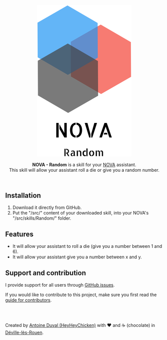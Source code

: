 <div align="center">
<a href="//nova-assistant.com" rel="nofollow">
<img src="https://github.com/HeyHeyChicken/NOVA-Random/blob/master/resources/nova-logo.svg" alt="NOVA" width="300">
</a>

**NOVA - Random** is a skill for your [NOVA](//github.com/HeyHeyChicken/NOVA) assistant.<br>
This skill will allow your assistant roll a die or give you a random number.
</div>

<br>

## Installation

1) Download it directly from GitHub.
2) Put the "/src/" content of your downloaded skill, into your NOVA's "/src/skills/Random/" folder.

## Features

- It will allow your assistant to roll a die (give you a number between 1 and 6).
- It will allow your assistant give you a number between x and y.

## Support and contribution

I provide support for all users through [GitHub issues](//github.com/HeyHeyChicken/NOVA-Random/issues).

If you would like to contribute to this project, make sure you first read the [guide for contributors](//github.com/HeyHeyChicken/NOVA/blob/master/CONTRIBUTING.md).

<br>
<br>

Created by [Antoine Duval (HeyHeyChicken)](//antoine.cuffel.fr) with ❤ and ☕ (chocolate) in [Déville-lès-Rouen](//en.wikipedia.org/wiki/Déville-lès-Rouen).
